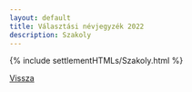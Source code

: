 ```yaml
---
layout: default
title: Választási névjegyzék 2022
description: Szakoly
---
```


{% include settlementHTMLs/Szakoly.html %}

[Vissza](../)